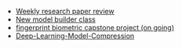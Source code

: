 * [Weekly research paper review](blogs/WeeklyResearchPaper.md)
* [New model builder class](blogs/NewModelBuilder.md)
* [fingerprint biometric capstone project (on going)](blogs/FingerPrintMatching.md)
* [Deep-Learning-Model-Compression](blogs/Deep-Learning-Model-Compression.md)
